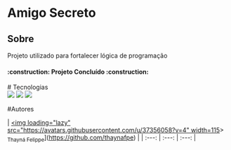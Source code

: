 <h1>Amigo Secreto</h1>
<h2>Sobre</h2>
<p>Projeto utilizado para fortalecer lógica de programação</p>
<h4> 
    :construction:  Projeto Concluído  :construction:
</h4>
# Tecnologias
<div>
    <img src="https://shields.io/badge/HTML-239120?style-for-the-badge&logo-html5&logoColor-white">
    <img src="https://shields.io/badge/CSS-239120?style-for-the-badge&logo-html5&logoColor-white">
    <img src="https://shields.io/badge/JavaScript-239120?style-for-the-badge&logo-html5&logoColor-white">
</div>

#Autores 

| [<img loading="lazy" src="https://avatars.githubusercontent.com/u/37356058?v=4" width=115](https://avatars.githubusercontent.com/u/118750406?v=4)><br><sub>Thayná Felippe</sub>](https://github.com/thaynafpe) |
| :---: | :---: | :---: |
